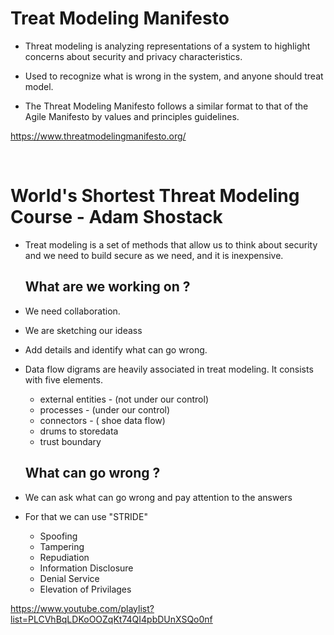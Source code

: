 # Treat Modeling Manifesto

- Threat modeling is analyzing representations of a system to highlight concerns about security and privacy characteristics.

- Used to recognize what is wrong in the system, and anyone should treat model.

- The Threat Modeling Manifesto follows a similar format to that of the Agile Manifesto by values and principles guidelines.


https://www.threatmodelingmanifesto.org/

<br>

# World's Shortest Threat Modeling Course - Adam Shostack

- Treat modeling is a set of methods that allow us to think about security and we need to build secure as we need, and it is inexpensive.

  ## What are we working on ?
- We need collaboration.
- We are sketching our ideass
- Add details and identify what can go wrong.
- Data flow digrams are heavily associated in treat modeling. It consists with five elements.
    - external entities - (not under our control)
    - processes  - (under our control)
    - connectors - ( shoe data flow)
    - drums to storedata
    - trust boundary
 
   ## What can go wrong ?

- We can ask what can go wrong and pay attention to the answers
- For that we can use "STRIDE"
  - Spoofing
  - Tampering
  - Repudiation
  - Information Disclosure
  - Denial Service
  - Elevation of Privilages
      


https://www.youtube.com/playlist?list=PLCVhBqLDKoOOZqKt74QI4pbDUnXSQo0nf

